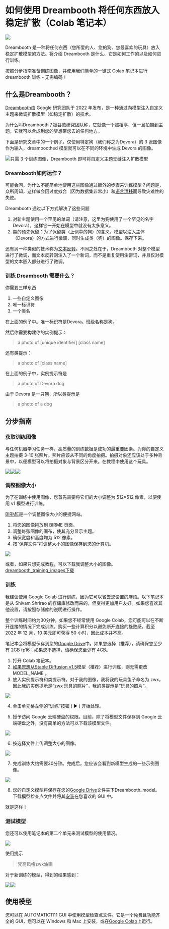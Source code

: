 # 如何使用 Dreambooth 将任何东西放入稳定扩散（Colab 笔记本）
![](https://cdn.nlark.com/yuque/0/2023/png/406504/1690593456575-0b07d16d-3b8f-4db9-bd63-ce58bb5a47b4.png)

Dreambooth 是一种将任何东西（您所爱的人、您的狗、您最喜欢的玩具）放入稳定扩散模型的方法。将介绍 Dreambooth 是什么、它是如何工作的以及如何进行训练。



按照分步指南准备训练图像，并使用我们简单的一键式 Colab 笔记本进行 dreambooth 训练 - 无需编码！



## 什么是Dreambooth？
[Dreambooth](https://dreambooth.github.io/)由 Google 研究团队于 2022 年发布，是一种通过向模型注入自定义主题来微调扩散模型（如稳定扩散）的技术。

为什么叫Dreambooth？据谷歌研究团队称，它就像一个照相亭，但一旦拍摄到主题，它就可以合成到您的梦想带您去的任何地方。

下面是研究文章中的一个例子。仅使用特定狗（我们称之为Devora）的 3 张图像作为输入，dreamboothed 模型就可以在不同的环境中生成 Devora 的图像。

![只需 3 个训练图像，Dreambooth 即可将自定义主题无缝注入扩散模型](https://cdn.nlark.com/yuque/0/2023/png/406504/1690593455320-dd98c954-8bcd-4959-a53e-08a4b6cf0bc4.png)

### Dreambooth如何运作？
可能会问，为什么不能简单地使用这些图像通过额外的步骤来训练模型？问题是，众所周知，这样做会因过度拟合（因为数据集非常小）和[语言漂移](https://arxiv.org/abs/1909.04499)而导致灾难性的失败。

Dreambooth 通过以下方式解决了这些问题

1. 对新主题使用一个罕见的单词（请注意，这里为狗使用了一个罕见的名字Devora），这样它一开始在模型中就没有太多意义。
2. 类的预先保留：为了保留类（上例中的狗）的含义，模型以注入主体（Devora）的方式进行微调，同时生成类（狗）的图像。保存下来。

还有另一种类似的技术称为[文本反转](https://textual-inversion.github.io/)。不同之处在于，Dreambooth 对整个模型进行了微调，而文本反转则注入了一个新词，而不是重复使用生僻词，并且仅对模型的文本嵌入部分进行了微调。

### 训练 Dreambooth 需要什么？
你需要三样东西

1. 一些自定义图像
2. 唯一标识符
3. 一个类名

在上面的例子中。唯一标识符是Devora。班级名称是狗。

然后你需要构建你的实例提示：

> a photo of [unique identifier] [class name]
>

还有类提示：

> a photo of [class name]
>

在上面的例子中，实例提示符是

> a photo of Devora dog
>

由于 Devora 是一只狗，所以类提示是

> a photo of a dog
>

## 分步指南
### 获取训练图像
与任何机器学习任务一样，高质量的训练数据是成功的最重要因素。为你的自定义主题拍摄 3-10 张照片。照片应该从不同的角度拍摄。拍摄对象还应该处于多种背景中，以便模型可以将拍摄对象与背景区分开来。在教程中使用这个玩具。

![](https://cdn.nlark.com/yuque/0/2023/png/406504/1690593454663-b7a1ddd6-06f6-4435-8f00-52baa13dc90f.png)![](https://cdn.nlark.com/yuque/0/2023/png/406504/1690593454513-d191cba5-dfb5-4be2-a583-942e1846bc10.png)![](https://cdn.nlark.com/yuque/0/2023/png/406504/1690593455296-9d3394a4-5408-49e5-8249-dd5d6dcfd296.png)

### 调整图像大小
为了在训练中使用图像，您首先需要将它们的大小调整为 512×512 像素，以便使用 v1 模型进行训练。

[BIRME](https://www.birme.net/?target_width=512&target_height=512)是一个调整图像大小的便捷网站。

1. 将您的图像拖放到 BIRME 页面。
2. 调整每张图像的画布，使其充分显示主题。
3. 确保宽度和高度均为 512 像素。
4. 按“保存文件”将调整大小的图像保存到您的计算机。

![](https://cdn.nlark.com/yuque/0/2023/png/406504/1690593455815-ce00f91c-bd73-4960-9314-1f57db868d83.png)

或者，如果只想完成教程，可以下载我调整大小的图像。[dreambooth_training_images](https://stable-diffusion-art.com/wp-content/uploads/2022/12/dreambooth_training_images.zip)[下载](https://stable-diffusion-art.com/wp-content/uploads/2022/12/dreambooth_training_images.zip)

### 训练
我建议使用 Google Colab 进行训练，因为它可以省去您设置的麻烦。以下笔记本是从 Shivam Shrirao 的存储库修改而来的，但变得更加用户友好。如果您喜欢其他设置，请按照存储库的说明进行操作。

整个训练时间约为30分钟。如果您不经常使用 Google Colab，您可能可以在不断开连接的情况下完成训练。购买一些计算积分以避免断开连接的挫败感。截至 2022 年 12 月，10 美元即可获得 50 小时，因此成本并不高。

笔记本会将模型保存到您的[Google Drive](https://drive.google.com/drive/my-drive)中。如果您选择（推荐），请确保您至少有 2GB fp16；如果您不选择，请确保您至少有 4GB。

1. 打开 Colab 笔记本。
2. [如果您想从Stable Diffusion v1.5](https://stable-diffusion-art.com/models/#Stable_diffusion_v15)模型（推荐）进行训练，则无需更改 MODEL_NAME 。
3. 放入实例提示符和类提示符。对于我的图像，我将我的玩具兔子命名为 zwx，因此我的实例提示是“zwx 玩具的照片”，我的类提示是“玩具的照片”。

![](https://cdn.nlark.com/yuque/0/2023/png/406504/1690593456473-cb333ddb-b42c-4ab1-b5c4-fa429ae5d0d1.png)

4. 单击单元格左侧的“训练”按钮 ( ▶️ ) 开始处理。

5. 授予访问 Google 云端硬盘的权限。目前，除了将模型文件保存到 Google 云端硬盘之外，没有简单的方法可以下载该模型文件。

![](https://cdn.nlark.com/yuque/0/2023/png/406504/1690593456830-65836436-40ca-4761-9587-d12155a16930.png)

6. 按选择文件上传调整大小的图像。

![](https://cdn.nlark.com/yuque/0/2023/png/406504/1690593457375-b24e03cf-0667-4dec-bab5-3836fb656fcd.png)

7. 完成训练大约需要30分钟。完成后，您应该会看到新模型生成的一些示例图像。

![](https://cdn.nlark.com/yuque/0/2023/png/406504/1690593458030-4650afe5-e68b-4a70-ab51-6bff000f810c.png)

8. 您的自定义模型将保存在您的[Google Drive](https://drive.google.com/drive/my-drive)文件夹下Dreambooth_model。下载模型检查点文件并将其[安装](https://stable-diffusion-art.com/models/#How_to_install_and_use_a_model)在您喜欢的 GUI 中。

就是这样！

### 测试模型
您还可以使用笔记本的第二个单元来测试模型的使用情况。

![](https://cdn.nlark.com/yuque/0/2023/png/406504/1690593457960-b30ff32c-1da6-402a-80ea-0468d1e89de2.png)

使用提示

> 梵高风格zwx油画
>

对于新训练的模型，得到的结果感到：

![](https://cdn.nlark.com/yuque/0/2023/png/406504/1690593458469-0d1c6f02-c6da-4d6e-adbf-586a34f0569c.png)![](https://cdn.nlark.com/yuque/0/2023/png/406504/1690593458875-e8506787-30ea-4e17-ba36-e9ad7be1f8fc.png)

## 使用模型
您可以在 AUTOMATIC1111 GUI 中使用模型检查点文件。它是一个免费且功能齐全的 GUI，您可以在 Windows 和 Mac 上安装，或在[Google Colab](https://stable-diffusion-art.com/automatic1111-colab/)上运行。

